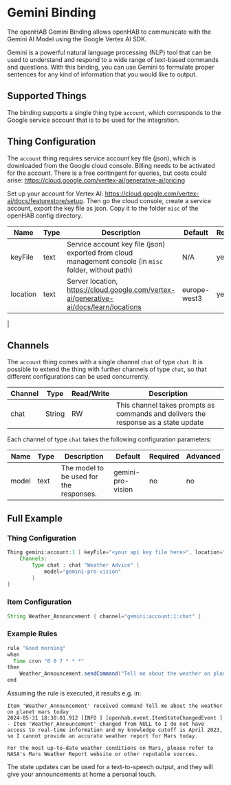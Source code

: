 # Gemini Binding

The openHAB Gemini Binding allows openHAB to communicate with the Gemini AI Model using the Google Vertex AI SDK.

Gemini is a powerful natural language processing (NLP) tool that can be used to understand and respond to a wide range of text-based commands and questions. 
With this binding, you can use Gemini to formulate proper sentences for any kind of information that you would like to output.

## Supported Things

The binding supports a single thing type `account`, which corresponds to the Google service account that is to be used for the integration.

## Thing Configuration

The `account` thing requires service account key file (json), which is downloaded from the Google cloud console.
Billing needs to be activated for the account.
There is a free contingent for queries, but costs could arise: <https://cloud.google.com/vertex-ai/generative-ai/pricing>

Set up your account for Vertex AI: <https://cloud.google.com/vertex-ai/docs/featurestore/setup>.
Then go the cloud console, create a service account, export the key file as json.
Copy it to the folder `misc` of the openHAB config directory.

| Name            | Type    | Description                                               | Default                                    | Required | Advanced |
|-----------------|---------|-----------------------------------------------------------|--------------------------------------------|----------|----------|
| keyFile         | text    | Service account key file (json) exported from cloud management console (in `misc` folder, without path) | N/A                                        | yes      | no       |
| location        | text    | Server location, https://cloud.google.com/vertex-ai/generative-ai/docs/learn/locations | europe-west3 | yes       | no      |
|

## Channels

The `account` thing comes with a single channel `chat` of type `chat`.
It is possible to extend the thing with further channels of type `chat`, so that different configurations can be used concurrently.

| Channel | Type   | Read/Write | Description                                                                        |
|---------|--------|------------|------------------------------------------------------------------------------------|
| chat    | String | RW         | This channel takes prompts as commands and delivers the response as a state update |

Each channel of type `chat` takes the following configuration parameters:

| Name            | Type    | Description                                                                                                                                                | Default       | Required | Advanced |
|-----------------|---------|------------------------------------------------------------------------------------------------------------------------------------------------------------|---------------|----------|----------|
| model           | text    | The model to be used for the responses.                                                                                                                    | gemini-pro-vision | no       | no       |


## Full Example

### Thing Configuration

```java
Thing gemini:account:1 [ keyFile="<your api key file here>", location="europe-west3" ] {
    Channels:
        Type chat : chat "Weather Advice" [
            model="gemini-pro-vision"
        ]
}
```

### Item Configuration

```java
String Weather_Announcement { channel="gemini:account:1:chat" }
```

### Example Rules

```java
rule "Good morning"
when
  Time cron "0 0 7 * * *"
then
    Weather_Announcement.sendCommand("Tell me about the weather on planet mars today")
end
```

Assuming the rule is executed, it results e.g. in:

```
Item 'Weather_Announcement' received command Tell me about the weather on planet mars today
2024-05-31 18:30:01.912 [INFO ] [openhab.event.ItemStateChangedEvent ] - Item 'Weather_Announcement' changed from NULL to I do not have access to real-time information and my knowledge cutoff is April 2023, so I cannot provide an accurate weather report for Mars today.

For the most up-to-date weather conditions on Mars, please refer to NASA's Mars Weather Report website or other reputable sources.
```

The state updates can be used for a text-to-speech output, and they will give your announcements at home a personal touch.
